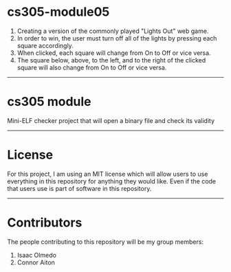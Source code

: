# cs305-module05

1. Creating a version of the commonly played "Lights Out" web game.
2. In order to win, the user must turn off all of the lights by pressing each square accordingly.
3. When clicked, each square will change from On to Off or vice versa.
4. The square below, above, to the left, and to the right of the clicked square will also change from On to Off or vice versa.
***
# cs305 module

Mini-ELF checker project that will open a binary file and check its validity
***
# License

 For this project, I am using an MIT license which will allow users to use everything in this repository for anything they would like. Even if the code that users use is part of software in this repository.
 ***
 # Contributors
 
 The people contributing to this repository will be my group members:
 1. Isaac Olmedo
 2. Connor Aiton
